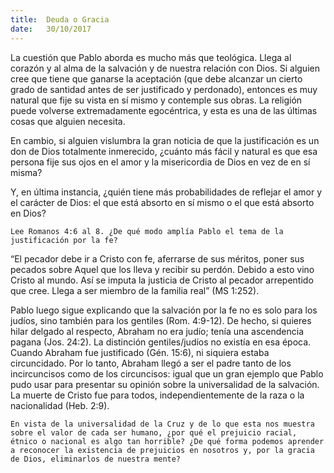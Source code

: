 ```yaml
---
title:  Deuda o Gracia
date:   30/10/2017
---
```


La cuestión que Pablo aborda es mucho más que teológica. Llega al corazón y al alma de la salvación y de nuestra relación con Dios. Si alguien cree que tiene que ganarse la aceptación (que debe alcanzar un cierto grado de santidad antes de ser justificado y perdonado), entonces es muy natural que fije su vista en sí mismo y contemple sus obras. La religión puede volverse extremadamente egocéntrica, y esta es una de las últimas cosas que alguien necesita.

En cambio, si alguien vislumbra la gran noticia de que la justificación es un don de Dios totalmente inmerecido, ¿cuánto más fácil y natural es que esa persona fije sus ojos en el amor y la misericordia de Dios en vez de en sí misma?

Y, en última instancia, ¿quién tiene más probabilidades de reflejar el amor y el carácter de Dios: el que está absorto en sí mismo o el que está absorto en Dios?

`Lee Romanos 4:6 al 8. ¿De qué modo amplía Pablo el tema de la justificación por la fe?`

“El pecador debe ir a Cristo con fe, aferrarse de sus méritos, poner sus pecados sobre Aquel que los lleva y recibir su perdón. Debido a esto vino Cristo al mundo. Así se imputa la justicia de Cristo al pecador arrepentido que cree. Llega a ser miembro de la familia real” (MS 1:252).

Pablo luego sigue explicando que la salvación por la fe no es solo para los judíos, sino también para los gentiles (Rom. 4:9-12). De hecho, si quieres hilar delgado al respecto, Abraham no era judío; tenía una ascendencia pagana (Jos. 24:2). La distinción gentiles/judíos no existía en esa época. Cuando Abraham fue justificado (Gén. 15:6), ni siquiera estaba circuncidado. Por lo tanto, Abraham llegó a ser el padre tanto de los incircuncisos como de los circuncisos: igual que un gran ejemplo que Pablo pudo usar para presentar su opinión sobre la universalidad de la salvación. La muerte de Cristo fue para todos, independientemente de la raza o la nacionalidad (Heb. 2:9).

`En vista de la universalidad de la Cruz y de lo que esta nos muestra sobre el valor de cada ser humano, ¿por qué el prejuicio racial, étnico o nacional es algo tan horrible? ¿De qué forma podemos aprender a reconocer la existencia de prejuicios en nosotros y, por la gracia de Dios, eliminarlos de nuestra mente?`